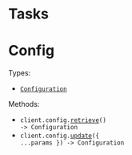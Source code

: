 # Tasks

# Config

Types:

- <code><a href="./src/resources/config.ts">Configuration</a></code>

Methods:

- <code title="get /config">client.config.<a href="./src/resources/config.ts">retrieve</a>() -> Configuration</code>
- <code title="put /config">client.config.<a href="./src/resources/config.ts">update</a>({ ...params }) -> Configuration</code>
